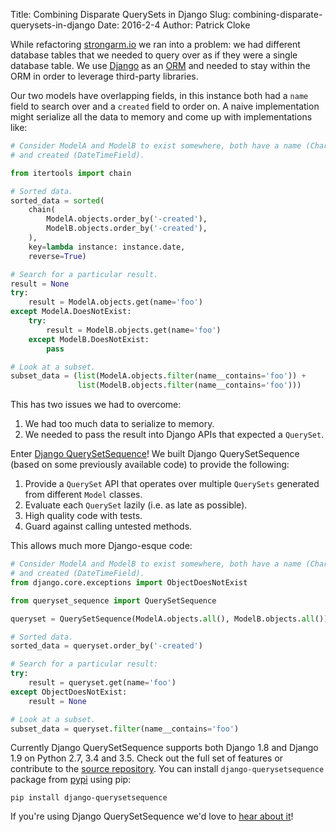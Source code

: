 Title: Combining Disparate QuerySets in Django
Slug: combining-disparate-querysets-in-django
Date: 2016-2-4
Author: Patrick Cloke

While refactoring [strongarm.io](https://strongarm.io) we ran into a problem: we
had different database tables that we needed to query over as if they were a
single database table. We use [Django](https://www.djangoproject.com/) as an
[ORM](https://en.wikipedia.org/wiki/Object-relational_mapping) and needed to
stay within the ORM in order to leverage third-party libraries.

Our two models have overlapping fields, in this instance both had a `name` field
to search over and a `created` field to order on. A naive implementation might
serialize all the data to memory and come up with implementations like:

```python
# Consider ModelA and ModelB to exist somewhere, both have a name (CharField)
# and created (DateTimeField).

from itertools import chain

# Sorted data.
sorted_data = sorted(
    chain(
        ModelA.objects.order_by('-created'),
        ModelB.objects.order_by('-created'),
    ),
    key=lambda instance: instance.date,
    reverse=True)

# Search for a particular result.
result = None
try:
    result = ModelA.objects.get(name='foo')
except ModelA.DoesNotExist:
    try:
        result = ModelB.objects.get(name='foo')
    except ModelB.DoesNotExist:
        pass

# Look at a subset.
subset_data = (list(ModelA.objects.filter(name__contains='foo')) +
               list(ModelB.objects.filter(name__contains='foo')))
```

This has two issues we had to overcome:

1.  We had too much data to serialize to memory.
2.  We needed to pass the result into Django APIs that expected a `QuerySet`.

Enter [Django QuerySetSequence](https://github.com/percipient/django-querysetsequence)!
We built Django QuerySetSequence (based on some previously available code) to
provide the following:

1.  Provide a `QuerySet` API that operates over multiple `QuerySets` generated
    from different `Model` classes.
2.  Evaluate each `QuerySet` lazily (i.e. as late as possible).
3.  High quality code with tests.
4.  Guard against calling untested methods.

This allows much more Django-esque code:

```python
# Consider ModelA and ModelB to exist somewhere, both have a name (CharField)
# and created (DateTimeField).
from django.core.exceptions import ObjectDoesNotExist

from queryset_sequence import QuerySetSequence

queryset = QuerySetSequence(ModelA.objects.all(), ModelB.objects.all())

# Sorted data.
sorted_data = queryset.order_by('-created')

# Search for a particular result:
try:
    result = queryset.get(name='foo')
except ObjectDoesNotExist:
    result = None

# Look at a subset.
subset_data = queryset.filter(name__contains='foo')
```

Currently Django QuerySetSequence supports both Django 1.8 and Django 1.9 on
Python 2.7, 3.4 and 3.5. Check out the full set of features or contribute to the
[source repository](https://github.com/percipient/django-querysetsequence). You
can install `django-querysetsequence` package from
[pypi](https://pypi.python.org/pypi/django-querysetsequence) using pip:

```
pip install django-querysetsequence
```

If you're using Django QuerySetSequence we'd love to
[hear about it](mailto:support@strongarm.io)!
